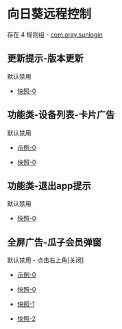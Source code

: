 # 向日葵远程控制

存在 4 规则组 - [com.oray.sunlogin](/src/apps/com.oray.sunlogin.ts)

## 更新提示-版本更新

默认禁用

- [快照-0](https://i.gkd.li/import/13195560)

## 功能类-设备列表-卡片广告

默认禁用

- [示例-0](https://github.com/gkd-kit/inspect/assets/38517192/071e5512-e1aa-4a8c-8440-009d6f0f35ff)

- [快照-0](https://i.gkd.li/import/13207785)

## 功能类-退出app提示

默认禁用

- [快照-0](https://i.gkd.li/import/13927148)

## 全屏广告-瓜子会员弹窗

默认禁用 - 点击右上角[关闭]

- [示例-0](https://github.com/gkd-kit/inspect/assets/38517192/61d335f0-a85a-4e26-80fe-6bc0d1742bc0)

- [快照-0](https://i.gkd.li/import/13195950)
- [快照-1](https://i.gkd.li/import/12910411)
- [快照-2](https://i.gkd.li/import/13197454)
